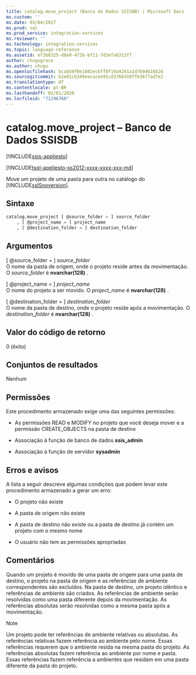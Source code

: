 ```yaml
---
title: catalog.move_project (Banco de Dados SSISDB) | Microsoft Docs
ms.custom: ''
ms.date: 03/04/2017
ms.prod: sql
ms.prod_service: integration-services
ms.reviewer: ''
ms.technology: integration-services
ms.topic: language-reference
ms.assetid: ef3b0325-d8e9-472b-bf11-7d3efa6312ff
author: chugugrace
ms.author: chugu
ms.openlocfilehash: bcab50f0e1082ecbff8f19a9261a1d7694616b26
ms.sourcegitcommit: b2e81cb349eecacee91cd3766410ffb3677ad7e2
ms.translationtype: HT
ms.contentlocale: pt-BR
ms.lasthandoff: 02/01/2020
ms.locfileid: "71296760"
---
```

# <a name="catalogmove_project---ssisdb-database"></a>catalog.move_project – Banco de Dados SSISDB

[!INCLUDE[ssis-appliesto](../../includes/ssis-appliesto-ssvrpluslinux-asdb-asdw-xxx.md)]


[!INCLUDE[tsql-appliesto-ss2012-xxxx-xxxx-xxx-md](../../includes/tsql-appliesto-ss2012-xxxx-xxxx-xxx-md.md)]

  Move um projeto de uma pasta para outra no catálogo do [!INCLUDE[ssISnoversion](../../includes/ssisnoversion-md.md)].  
  
## <a name="syntax"></a>Sintaxe  
  
```sql  
catalog.move_project [ @source_folder = ] source_folder  
    , [ @project_name = ] project_name  
    , [ @destination_folder = ] destination_folder  
```  
  
## <a name="arguments"></a>Argumentos  
 [ @source_folder = ] *source_folder*  
 O nome da pasta de origem, onde o projeto reside antes da movimentação. O *source_folder* é **nvarchar(128)** .  
  
 [ @project_name = ] *project_name*  
 O nome do projeto a ser movido. O *project_name* é **nvarchar(128)** .  
  
 [ @destination_folder = ] *destination_folder*  
 O nome da pasta de destino, onde o projeto reside após a movimentação. O *destination_folder* é **nvarchar(128)** .  
  
## <a name="return-code-value"></a>Valor do código de retorno  
 0 (êxito)  
  
## <a name="result-sets"></a>Conjuntos de resultados  
 Nenhum  
  
## <a name="permissions"></a>Permissões  
 Este procedimento armazenado exige uma das seguintes permissões:  
  
-   As permissões READ e MODIFY no projeto que você deseja mover e a permissão CREATE_OBJECTS na pasta de destino  
  
-   Associação à função de banco de dados **ssis_admin**  
  
-   Associação à função de servidor **sysadmin**  
  
## <a name="errors-and-warnings"></a>Erros e avisos  
 A lista a seguir descreve algumas condições que podem levar este procedimento armazenado a gerar um erro:  
  
-   O projeto não existe  
  
-   A pasta de origem não existe  
  
-   A pasta de destino não existe ou a pasta de destino já contém um projeto com o mesmo nome  
  
-   O usuário não tem as permissões apropriadas  
  
## <a name="remarks"></a>Comentários  
 Quando um projeto é movido de uma pasta de origem para uma pasta de destino, o projeto na pasta de origem e as referências de ambiente correspondentes são excluídos. Na pasta de destino, um projeto idêntico e referências de ambiente são criados. As referências de ambiente serão resolvidas como uma pasta diferente depois da movimentação. As referências absolutas serão resolvidas como a mesma pasta após a movimentação.  
  
> [!NOTE]  
>  Um projeto pode ter referências de ambiente relativas ou absolutas. As referências relativas fazem referência ao ambiente pelo nome. Essas referências requerem que o ambiente resida na mesma pasta do projeto. As referências absolutas fazem referência ao ambiente por nome e pasta. Essas referências fazem referência a ambientes que residam em uma pasta diferente da pasta do projeto.  
  
  
